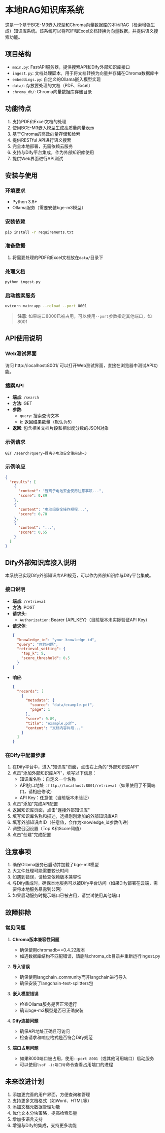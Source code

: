 # 本地RAG知识库系统

这是一个基于BGE-M3嵌入模型和Chroma向量数据库的本地RAG（检索增强生成）知识库系统。该系统可以将PDF和Excel文档转换为向量数据，并提供语义搜索功能。

## 项目结构

- `main.py`: FastAPI服务器，提供搜索API和Dify外部知识库接口
- `ingest.py`: 文档处理脚本，用于将文档转换为向量并存储在Chroma数据库中
- `embeddings.py`: 自定义的Ollama嵌入模型实现
- `data/`: 存放要处理的文档（PDF、Excel）
- `chroma_db/`: Chroma向量数据库存储目录

## 功能特点

1. 支持PDF和Excel文档的处理
2. 使用BGE-M3嵌入模型生成高质量向量表示
3. 基于Chroma的高效向量存储和检索
4. 提供RESTful API进行语义搜索
5. 完全本地部署，无需依赖云服务
6. 支持与Dify平台集成，作为外部知识库使用
7. 提供Web界面进行API测试

## 安装与使用

### 环境要求

- Python 3.8+
- Ollama服务（需要安装bge-m3模型）

### 安装依赖

```bash
pip install -r requirements.txt
```

### 准备数据

1. 将需要处理的PDF和Excel文档放在`data/`目录下

### 处理文档

```bash
python ingest.py
```

### 启动搜索服务

```bash
uvicorn main:app --reload --port 8001
```

> **注意**: 如果端口8000已被占用，可以使用`--port`参数指定其他端口，如8001

## API使用说明

### Web测试界面

访问 http://localhost:8001/ 可以打开Web测试界面，直接在浏览器中测试API功能。

### 搜索API

- **端点**: `/search`
- **方法**: GET
- **参数**:
  - `query`: 搜索查询文本
  - `k`: 返回结果数量（默认为5）
- **返回**: 包含相关文档片段和相似度分数的JSON对象

### 示例请求

```
GET /search?query=锂离子电池安全使用&k=3
```

### 示例响应

```json
{
  "results": [
    {
      "content": "锂离子电池安全使用注意事项...",
      "score": 0.89
    },
    {
      "content": "电池组安全操作规程...",
      "score": 0.78
    },
    {
      "content": "...",
      "score": 0.65
    }
  ]
}
```

## Dify外部知识库接入说明

本系统已实现Dify外部知识库API规范，可以作为外部知识库与Dify平台集成。

### 接口说明

- **端点**: `/retrieval`
- **方法**: POST
- **请求头**:
  - `Authorization`: Bearer {API_KEY}（目前版本未实际验证API Key）
- **请求体**:
  ```json
  {
    "knowledge_id": "your-knowledge-id",
    "query": "你的问题",
    "retrieval_setting": {
      "top_k": 5,
      "score_threshold": 0.5
    }
  }
  ```
- **响应**:
  ```json
  {
    "records": [
      {
        "metadata": {
          "source": "data/example.pdf",
          "page": 1
        },
        "score": 0.89,
        "title": "example.pdf",
        "content": "文档内容片段..."
      }
    ]
  }
  ```

### 在Dify中配置步骤

1. 在Dify平台中，进入"知识库"页面，点击右上角的"外部知识库API"
2. 点击"添加外部知识库API"，填写以下信息：
   - 知识库名称：自定义一个名称
   - API接口地址：`http://localhost:8001/retrieval`（如果使用了不同端口，请相应修改）
   - API Key：任意值（当前版本未验证）
3. 点击"添加"完成API配置
4. 返回知识库页面，点击"连接外部知识库"
5. 填写知识库名称和描述，选择刚刚添加的外部知识库API
6. 填写外部知识库ID（任意值，会作为knowledge_id参数传递）
7. 调整召回设置（Top K和Score阈值）
8. 点击"创建"完成配置

## 注意事项

1. 确保Ollama服务已启动并加载了bge-m3模型
2. 大文件处理可能需要较长时间
3. 如遇到错误，请检查依赖版本兼容性
4. 与Dify集成时，确保本地服务可以被Dify平台访问（如果Dify部署在云端，需要将本地服务暴露到公网）
5. 如果启动服务时提示端口已被占用，请尝试使用其他端口

## 故障排除

### 常见问题

1. **Chroma版本兼容性问题**
   - 确保使用chromadb==0.4.22版本
   - 如遇数据库结构不匹配错误，请删除chroma_db目录并重新运行ingest.py

2. **导入错误**
   - 确保使用langchain_community而非langchain进行导入
   - 确保安装了langchain-text-splitters包

3. **嵌入模型错误**
   - 检查Ollama服务是否正常运行
   - 确认bge-m3模型是否已正确安装

4. **Dify连接问题**
   - 确保API地址正确且可访问
   - 检查请求和响应格式是否符合Dify规范

5. **端口占用问题**
   - 如果8000端口被占用，使用`--port 8001`（或其他可用端口）启动服务
   - 可以使用`lsof -i:端口号`命令查看占用端口的进程

## 未来改进计划

1. 添加更完善的用户界面，方便查询和管理
2. 支持更多文档格式（如Word、HTML等）
3. 添加文档元数据管理功能
4. 优化文本分块策略，提高检索质量
5. 增加多语言支持
6. 增强与Dify的集成，支持更多功能 